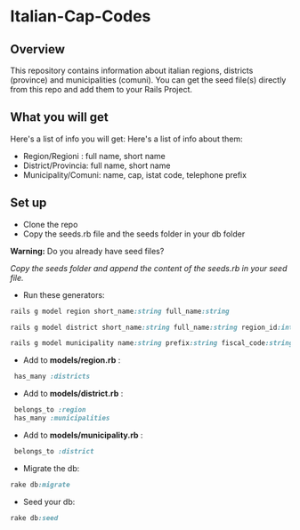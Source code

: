 # Italian-Cap-Codes
 
## Overview
This repository contains information about italian regions, districts (province) and municipalities (comuni).
You can get the seed file(s) directly from this repo and add them to your Rails Project.

## What you will get
Here's a list of info you will get:
Here's a list of info about them:
- Region/Regioni : full name, short name
- District/Provincia: full name, short name
- Municipality/Comuni: name, cap, istat code, telephone prefix

## Set up
- Clone the repo
- Copy the seeds.rb file and the seeds folder in your db folder

**Warning:** Do you already have seed files? 

*Copy the seeds folder and append the content of the seeds.rb in your seed file.*

- Run these generators:

```Ruby
rails g model region short_name:string full_name:string

rails g model district short_name:string full_name:string region_id:integer

rails g model municipality name:string prefix:string fiscal_code:string cap:string istat_code:string district_id:integer
```

- Add to **models/region.rb** :

```Ruby
 has_many :districts
```
- Add to **models/district.rb** :

```Ruby
 belongs_to :region
 has_many :municipalities
```
- Add to **models/municipality.rb** :

```Ruby
 belongs_to :district
```

- Migrate the db:

```Ruby
rake db:migrate
```
- Seed your db:

```Ruby
rake db:seed
```